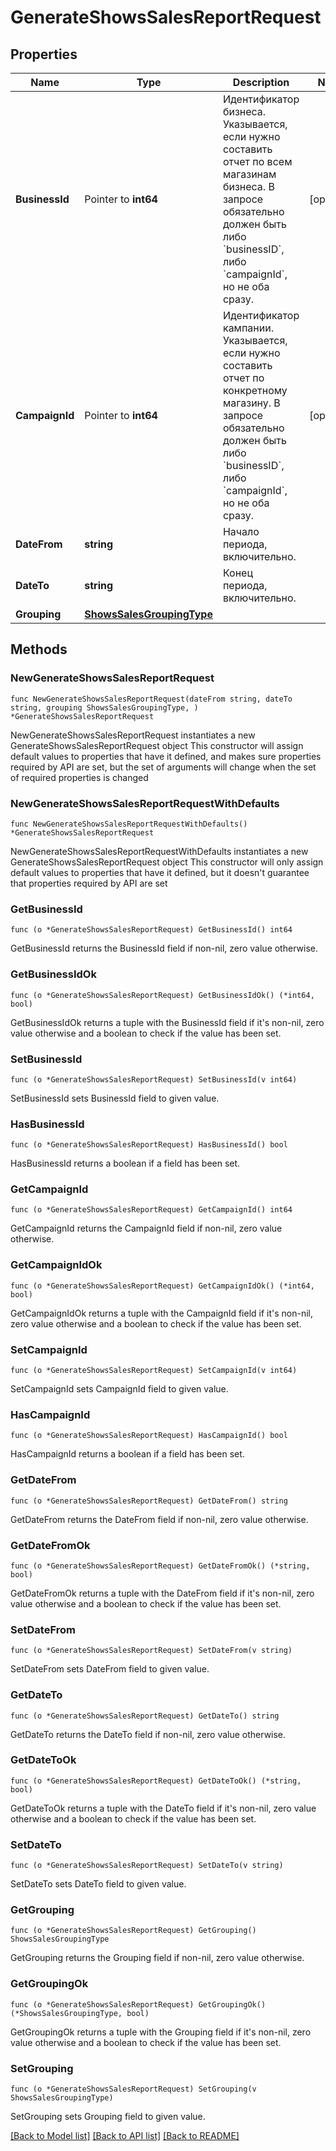 # GenerateShowsSalesReportRequest

## Properties

Name | Type | Description | Notes
------------ | ------------- | ------------- | -------------
**BusinessId** | Pointer to **int64** | Идентификатор бизнеса.  Указывается, если нужно составить отчет по всем магазинам бизнеса. В запросе обязательно должен быть либо &#x60;businessID&#x60;, либо &#x60;campaignId&#x60;, но не оба сразу.  | [optional] 
**CampaignId** | Pointer to **int64** | Идентификатор кампании.  Указывается, если нужно составить отчет по конкретному магазину. В запросе обязательно должен быть либо &#x60;businessID&#x60;, либо &#x60;campaignId&#x60;, но не оба сразу.  | [optional] 
**DateFrom** | **string** | Начало периода, включительно. | 
**DateTo** | **string** | Конец периода, включительно. | 
**Grouping** | [**ShowsSalesGroupingType**](ShowsSalesGroupingType.md) |  | 

## Methods

### NewGenerateShowsSalesReportRequest

`func NewGenerateShowsSalesReportRequest(dateFrom string, dateTo string, grouping ShowsSalesGroupingType, ) *GenerateShowsSalesReportRequest`

NewGenerateShowsSalesReportRequest instantiates a new GenerateShowsSalesReportRequest object
This constructor will assign default values to properties that have it defined,
and makes sure properties required by API are set, but the set of arguments
will change when the set of required properties is changed

### NewGenerateShowsSalesReportRequestWithDefaults

`func NewGenerateShowsSalesReportRequestWithDefaults() *GenerateShowsSalesReportRequest`

NewGenerateShowsSalesReportRequestWithDefaults instantiates a new GenerateShowsSalesReportRequest object
This constructor will only assign default values to properties that have it defined,
but it doesn't guarantee that properties required by API are set

### GetBusinessId

`func (o *GenerateShowsSalesReportRequest) GetBusinessId() int64`

GetBusinessId returns the BusinessId field if non-nil, zero value otherwise.

### GetBusinessIdOk

`func (o *GenerateShowsSalesReportRequest) GetBusinessIdOk() (*int64, bool)`

GetBusinessIdOk returns a tuple with the BusinessId field if it's non-nil, zero value otherwise
and a boolean to check if the value has been set.

### SetBusinessId

`func (o *GenerateShowsSalesReportRequest) SetBusinessId(v int64)`

SetBusinessId sets BusinessId field to given value.

### HasBusinessId

`func (o *GenerateShowsSalesReportRequest) HasBusinessId() bool`

HasBusinessId returns a boolean if a field has been set.

### GetCampaignId

`func (o *GenerateShowsSalesReportRequest) GetCampaignId() int64`

GetCampaignId returns the CampaignId field if non-nil, zero value otherwise.

### GetCampaignIdOk

`func (o *GenerateShowsSalesReportRequest) GetCampaignIdOk() (*int64, bool)`

GetCampaignIdOk returns a tuple with the CampaignId field if it's non-nil, zero value otherwise
and a boolean to check if the value has been set.

### SetCampaignId

`func (o *GenerateShowsSalesReportRequest) SetCampaignId(v int64)`

SetCampaignId sets CampaignId field to given value.

### HasCampaignId

`func (o *GenerateShowsSalesReportRequest) HasCampaignId() bool`

HasCampaignId returns a boolean if a field has been set.

### GetDateFrom

`func (o *GenerateShowsSalesReportRequest) GetDateFrom() string`

GetDateFrom returns the DateFrom field if non-nil, zero value otherwise.

### GetDateFromOk

`func (o *GenerateShowsSalesReportRequest) GetDateFromOk() (*string, bool)`

GetDateFromOk returns a tuple with the DateFrom field if it's non-nil, zero value otherwise
and a boolean to check if the value has been set.

### SetDateFrom

`func (o *GenerateShowsSalesReportRequest) SetDateFrom(v string)`

SetDateFrom sets DateFrom field to given value.


### GetDateTo

`func (o *GenerateShowsSalesReportRequest) GetDateTo() string`

GetDateTo returns the DateTo field if non-nil, zero value otherwise.

### GetDateToOk

`func (o *GenerateShowsSalesReportRequest) GetDateToOk() (*string, bool)`

GetDateToOk returns a tuple with the DateTo field if it's non-nil, zero value otherwise
and a boolean to check if the value has been set.

### SetDateTo

`func (o *GenerateShowsSalesReportRequest) SetDateTo(v string)`

SetDateTo sets DateTo field to given value.


### GetGrouping

`func (o *GenerateShowsSalesReportRequest) GetGrouping() ShowsSalesGroupingType`

GetGrouping returns the Grouping field if non-nil, zero value otherwise.

### GetGroupingOk

`func (o *GenerateShowsSalesReportRequest) GetGroupingOk() (*ShowsSalesGroupingType, bool)`

GetGroupingOk returns a tuple with the Grouping field if it's non-nil, zero value otherwise
and a boolean to check if the value has been set.

### SetGrouping

`func (o *GenerateShowsSalesReportRequest) SetGrouping(v ShowsSalesGroupingType)`

SetGrouping sets Grouping field to given value.



[[Back to Model list]](../README.md#documentation-for-models) [[Back to API list]](../README.md#documentation-for-api-endpoints) [[Back to README]](../README.md)


